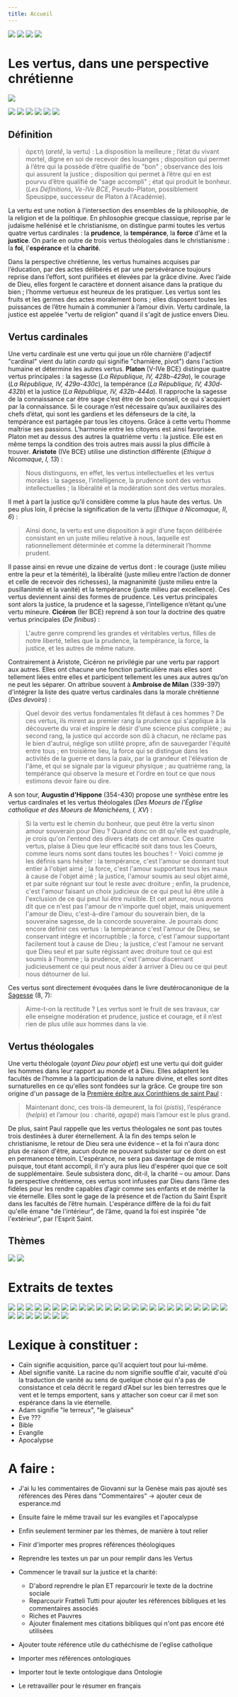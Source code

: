```yaml
---
title: Accueil
---
```


[<img src="/images/accueil.png">](/)
[<img src="/images/ancientestament.png">](/pages/ancientestament.html)
[<img src="/images/deuterocanoniques.png">](/pages/deuterocanoniques.html)
[<img src="/images/nouveautestament.png">](/pages/nouveautestament.html)

# Les vertus, dans une perspective chrétienne

[<img src="/images/justice_raphael.png">](/pages/justice.html)

[<img src="/images/force_raphael.png">](/pages/force.html)
[<img src="/images/charite_raphael.png">](/pages/charite.html)
[<img src="/images/prudence_raphael.png">](/pages/prudence.html)
[<img src="/images/esperance_raphael.png">](/pages/esperance.html)
[<img src="/images/temperance_raphael.png">](/pages/temperance.html)
[<img src="/images/foi_raphael.png">](/pages/foi.html)


## Définition
>ἀρετή (*aretê*, la vertu) : La disposition la meilleure ; l’état du vivant mortel, digne en soi de recevoir des louanges ; disposition qui permet à l’être qui la possède d’être qualifié de "bon" ; observance des lois qui assurent la justice ; disposition qui permet à l’être qui en est pourvu d’être qualifié de "sage accompli" ; état qui produit le bonheur. (*Les Définitions, Ve-IVe BCE*, Pseudo-Platon, possiblement Speusippe, successeur de Platon à l'Académie).

La vertu est une notion à l'intersection des ensembles de la philosophie, de la religion et de la politique. En philosophie grecque classique, reprise par le judaïsme hellénisé et le christianisme, on distingue parmi toutes les vertus quatre vertus cardinales : la **prudence**, la **tempérance**, la **force** d'âme et la **justice**. On parle en outre de trois vertus théologales dans le christianisme : la **foi**, l'**espérance** et la **charité**.

Dans la perspective chrétienne, les vertus humaines acquises par l’éducation, par des actes délibérés et par une persévérance toujours reprise dans l’effort, sont purifiées et élevées par la grâce divine. Avec l’aide de Dieu, elles forgent le caractère et donnent aisance dans la pratique du bien ; l’homme vertueux est heureux de les pratiquer. Les vertus sont les fruits et les germes des actes moralement bons ; elles disposent toutes les puissances de l’être humain à communier à l’amour divin. Vertu cardinale, la justice est appelée "vertu de religion" quand il s'agit de justice envers Dieu.

## Vertus cardinales
Une vertu cardinale est une vertu qui joue un rôle charnière (l'adjectif "cardinal" vient du latin *cardo* qui signifie "charnière, pivot") dans l'action humaine et détermine les autres vertus. **Platon** (V-IVe BCE) distingue quatre vertus principales : la sagesse (*La République, IV, 428b-429a*), le courage (*La République, IV, 429a-430c*), la tempérance (*La République, IV, 430d-432b*) et la justice (*La République, IV, 432b-444a*). Il rapproche la sagesse de la connaissance car être sage c’est être de bon conseil, ce qui s'acquiert par la connaissance. Si le courage n’est nécessaire qu’aux auxiliaires des chefs d’état, qui sont les gardiens et les défenseurs de la cité, la tempérance est partagée par tous les citoyens. Grâce à cette vertu l’homme maîtrise ses passions. L’harmonie entre les citoyens est ainsi favorisée. Platon met au dessus des autres la quatrième vertu : la justice. Elle est en même temps la condition des trois autres mais aussi la plus difficile à trouver. **Aristote** (IVe BCE) utilise une distinction différente (*Ethique à Nicomaque, I, 13*) :

>Nous distinguons, en effet, les vertus intellectuelles et les vertus morales : la sagesse, l’intelligence, la prudence sont des vertus intellectuelles ; la libéralité et la modération sont des vertus morales.

Il met à part la justice qu’il considère comme la plus haute des vertus. Un peu plus loin, il précise la signification de la vertu (*Ethique à Nicomaque, II, 6*) :

>Ainsi donc, la vertu est une disposition à agir d’une façon délibérée consistant en un juste milieu relative à nous, laquelle est rationnellement déterminée et comme la déterminerait l’homme prudent.

Il passe ainsi en revue une dizaine de vertus dont : le courage (juste milieu entre la peur et la témérité), la libéralité (juste milieu entre l’action de donner et celle de recevoir des richesses), la magnanimité (juste milieu entre la pusillanimité et la vanité) et la tempérance (juste milieu par excellence). Ces vertus deviennent ainsi des formes de prudence. Les vertus principales sont alors la justice, la prudence et la sagesse, l’intelligence n’étant qu’une vertu mineure. **Cicéron** (Ier BCE) reprend à son tour la doctrine des quatre vertus principales (*De finibus*) :

>L'autre genre comprend les grandes et véritables vertus, filles de notre liberté, telles que la prudence, la tempérance, la force, la justice, et les autres de même nature.

Contrairement à Aristote, Cicéron ne privilégie par une vertu par rapport aux autres. Elles ont chacune une fonction particulière mais elles sont tellement liées entre elles et participent tellement les unes aux autres qu’on ne peut les séparer. On attribue souvent à **Ambroise de Milan** (339-397) d'intégrer la liste des quatre vertus cardinales dans la morale chrétienne (*Des devoirs*) :

>Quel devoir des vertus fondamentales fit défaut à ces hommes ? De ces vertus, ils mirent au premier rang la prudence qui s'applique à la découverte du vrai et inspire le désir d'une science plus complète ; au second rang, la justice qui accorde son dû à chacun, ne réclame pas le bien d'autrui, néglige son utilité propre, afin de sauvegarder l'équité entre tous ; en troisième lieu, la force qui se distingue dans les activités de la guerre et dans la paix, par la grandeur et l'élévation de l'âme, et qui se signale par la vigueur physique ; au quatrième rang, la tempérance qui observe la mesure et l'ordre en tout ce que nous estimons devoir faire ou dire.

A son tour, **Augustin d'Hippone** (354-430) propose une synthèse entre les vertus cardinales et les vertus théologales (*Des Moeurs de l'Église catholique et des Moeurs de Manichéens, I, XV*) :
>Si la vertu est le chemin du bonheur, que peut être la vertu sinon amour souverain pour Dieu ? Quand donc on dit qu'elle est quadruple, je crois qu'on l'entend des divers états de cet amour. Ces quatre vertus, plaise à Dieu que leur efficacité soit dans tous les Coeurs, comme leurs noms sont dans toutes les bouches ! - Voici comme je les définis sans hésiter : la tempérance, c'est l'amour se donnant tout entier à l'objet aimé ; la force, c'est l'amour supportant tous les maux à cause de l'objet aimé ; la justice, l'amour soumis au seul objet aimé, et par suite régnant sur tout le reste avec droiture ; enfin, la prudence, c'est l'amour faisant un choix judicieux de ce qui peut lui être utile à l'exclusion de ce qui peut lui être nuisible. Et cet amour, nous avons dit que ce n'est pas l'amour de n'importe quel objet, mais uniquement l'amour de Dieu, c'est-à-dire l'amour du souverain bien, de la souveraine sagesse, de la concorde souveraine. Je pourrais donc encore définir ces vertus : la tempérance c'est l'amour de Dieu, se conservant intègre et incorruptible ; la force, c'est l'amour supportant facilement tout à cause de Dieu ; la justice, c'est l'amour ne servant que Dieu seul et par suite régissant avec droiture tout ce qui est soumis à l'homme ; la prudence, c'est l'amour discernant judicieusement ce qui peut nous aider à arriver à Dieu ou ce qui peut nous détourner de lui.

Ces vertus sont directement évoquées dans le livre deutérocanonique de la [Sagesse](/pages/deuterocanoniques.html#sagesse-8-2-16) (8, 7):

>Aime-t-on la rectitude ? Les vertus sont le fruit de ses travaux, car elle enseigne modération et prudence, justice et courage, et il n’est rien de plus utile aux hommes dans la vie.


## Vertus théologales
Une vertu théologale (*ayant Dieu pour objet*) est une vertu qui doit guider les hommes dans leur rapport au monde et à Dieu. Elles adaptent les facultés de l’homme à la participation de la nature divine, et elles sont dites surnaturelles en ce qu'elles sont fondées sur la grâce. Ce groupe tire son origine d'un passage de la [Première épître aux Corinthiens de saint Paul](/pages/nouveautestament.html#1corinthiens-13-1-1) :

> Maintenant donc, ces trois-là demeurent, la foi (*pistis*), l’espérance (*helpis*) et l’amour (ou : charité, *agapè*) mais l’amour est le plus grand.

De plus, saint Paul rappelle que les vertus théologales ne sont pas toutes trois destinées à durer éternellement. À la fin des temps selon le christianisme, le retour de Dieu sera une évidence – et la foi n'aura donc plus de raison d'être, aucun doute ne pouvant subsister sur ce dont on est en permanence témoin. L'espérance, ne sera pas davantage de mise puisque, tout étant accompli, il n'y aura plus lieu d'espérer quoi que ce soit de supplémentaire. Seule subsistera donc, dit-il, la charité – ou amour. Dans la perspective chrétienne, ces vertus sont infusées par Dieu dans l’âme des fidèles pour les rendre capables d’agir comme ses enfants et de mériter la vie éternelle. Elles sont le gage de la présence et de l’action du Saint Esprit dans les facultés de l’être humain. L'espérance diffère de la foi du fait qu'elle émane "de l'intérieur", de l’âme, quand la foi est inspirée "de l'extérieur", par l'Esprit Saint.


## Thèmes
[<img src="/images/spiritualite.png">](/pages/spiritualite.html) [<img src="/images/histoireduchristianisme.png">](/pages/histoireduchristianisme.html)


# Extraits de textes

[<img src="/images/aristote.png">](/references/aristote.md)
[<img src="/images/philondalexandrie.png">](/references/philondalexandrie.md)
[<img src="/images/origene.png">](/references/origene.md)
[<img src="/images/basiledecesaree.png">](/references/basiledecesaree.md)
[<img src="/images/gregoiredenysse.png">](/references/gregoiredenysse.md)
[<img src="/images/jeanchrysostome.png">](/references/jeanchrysostome.md)
[<img src="/images/ambroisedemilan.png">](/references/ambroisedemilan.md)
[<img src="/images/augustindhippone.png">](/references/augustindhippone.md)
[<img src="/images/symeonlenouveautheologien.png">](/references/symeonlenouveautheologien.md)
[<img src="/images/nopicture.png">](/references/basiledeseleucie.md)
[<img src="/images/macairedescete.png">](/references/macairedescete.md)
[<img src="/images/hildegardedebingen.png">](/references/hildegardedebingen.md)
[<img src="/images/francoisdassise.png">](/references/francoisdassise.md)
[<img src="/images/bonaventuredebagnoregio.png">](/references/bonaventuredebagnoregio.md)
[<img src="/images/eckhartdehochheim.png">](/references/eckhartdehochheim.md)
[<img src="/images/henrisuso.png">](/references/henrisuso.md)
[<img src="/images/jeantauler.png">](/references/jeantauler.md)
[<img src="/images/catherinedesienne.png">](/references/catherinedesienne.md)
[<img src="/images/theresedavila.png">](/references/theresedavila.md)
[<img src="/images/jeandelacroix.png">](/references/jeandelacroix.md)
[<img src="/images/lanspergius.png">](/references/lanspergius.md)
[<img src="/images/itshaqabravanel.png">](/references/itshaqabravanel.md)
[<img src="/images/angelussilesius.png">](/references/angelussilesius.md)
[<img src="/images/louismariegrigniondemontfort.png">](/references/louismariegrigniondemontfort.md)
[<img src="/images/ambroisegardeil.png">](/references/ambroisegardeil.md)
[<img src="/images/reneguenon.png">](/references/reneguenon.md)
[<img src="/images/alaindanielou.png">](/references/alaindanielou.md)
[<img src="/images/philippesellier.png">](/references/philippesellier.md)
[<img src="/images/nopicture.png">](/references/henrydumery.md)
[<img src="/images/danielmaurin.png">](/references/danielmaurin.md)
[<img src="/images/jeanyvesleloup.png">](/references/jeanyvesleloup.md)
[<img src="/images/giovannipolito.png">](/references/giovannipolito.md)






# Lexique à constituer :
- Caïn signifie acquisition, parce qu’il acquiert tout pour lui-même.
- Abel signifie vanité. La racine du nom signifie souffle d'air, vacuité d'où la traduction de vanité au sens de quelque chose qui n'a pas de consistance et cela décrit le regard d’Abel sur les bien terrestres que le vent et le temps emportent, sans y attacher son coeur car il met son espérance dans la vie éternelle.
- Adam signifie "le terreux", "le glaiseux"
- Eve ???
- Bible
- Evangile
- Apocalypse

# A faire :
- J'ai lu les commentaires de Giovanni sur la Genèse mais pas ajouté ses références des Pères dans "Commentaires" -> ajouter ceux de esperance.md
- Ensuite faire le même travail sur les evangiles et l'apocalypse
- Enfin seulement terminer par les thèmes, de manière à tout relier

- Finir d'importer mes propres références théologiques
- Reprendre les textes un par un pour remplir dans les Vertus
- Commencer le travail sur la justice et la charité:
	- D'abord reprendre le plan ET reparcourir le texte de la doctrine sociale
	- Reparcourir Fratteli Tutti pour ajouter les références bibliques et les commentaires associés
	- Riches et Pauvres
	- Ajouter finalement mes citations bibliques qui n'ont pas encore été utilisées
- Ajouter toute référence utile du cathéchisme de l'eglise catholique

- Importer mes références ontologiques
- Importer tout le texte ontologique dans Ontologie
- Le retravailler pour le résumer en français